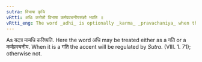 ```yaml
---
sutra: विभाषा कृञि
vRtti: अधिः करोतौ विभाषा कर्मप्रवचनीयसंज्ञौ भवति ॥
vRtti_eng: The word _adhi_ is optionally _karma_ _pravachaniya_ when the verb _kri_ follows.
---
```

As यदत्र मामधि करिष्यति. Here the word अधि may be treated either as a गति or a कर्मप्रवचनीय. When it is a गति the accent will be regulated by _Sutra_. (VIII. 1. 71); otherwise not.
